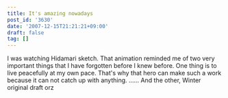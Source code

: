 ```yaml
---
title: It's amazing nowadays
post_id: '3630'
date: '2007-12-15T21:21:21+09:00'
draft: false
tag: []
---
```


I was watching Hidamari sketch. That animation reminded me of two very important things that I have forgotten before I knew before. One thing is to live peacefully at my own pace. That's why that hero can make such a work because it can not catch up with anything. ...... And the other, Winter original draft orz